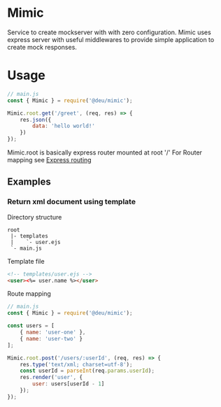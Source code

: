 # Mimic

Service to create mockserver with with zero configuration. 
Mimic uses express server with useful middlewares to provide simple
application to create mock responses.

# Usage

```javascript
// main.js
const { Mimic } = require('@deu/mimic');

Mimic.root.get('/greet', (req, res) => {
    res.json({
        data: 'hello world!'
    })
});
```
Mimic.root is basically express router mounted at root '/'
For Router mapping see [Express routing](https://expressjs.com/en/guide/routing.html)

## Examples

### Return xml document using template

Directory structure
```
root
 |- templates
 |    `- user.ejs
 `- main.js
```

Template file
```html
<!-- templates/user.ejs -->
<user><%= user.name %></user>
```

Route mapping
```javascript
// main.js
const { Mimic } = require('@deu/mimic');

const users = [
    { name: 'user-one' },
    { name: 'user-two' }
];

Mimic.root.post('/users/:userId', (req, res) => {
    res.type('text/xml; charset=utf-8');
    const userId = parseInt(req.params.userId);
    res.render('user', {
        user: users[userId - 1]
    });
});
```
